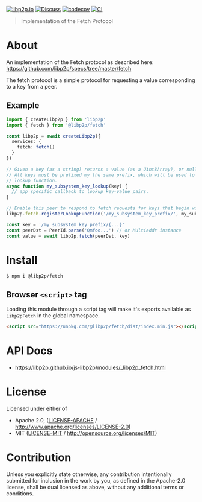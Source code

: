 [![libp2p.io](https://img.shields.io/badge/project-libp2p-yellow.svg?style=flat-square)](http://libp2p.io/)
[![Discuss](https://img.shields.io/discourse/https/discuss.libp2p.io/posts.svg?style=flat-square)](https://discuss.libp2p.io)
[![codecov](https://img.shields.io/codecov/c/github/libp2p/js-libp2p.svg?style=flat-square)](https://codecov.io/gh/libp2p/js-libp2p)
[![CI](https://img.shields.io/github/actions/workflow/status/libp2p/js-libp2p/main.yml?branch=master\&style=flat-square)](https://github.com/libp2p/js-libp2p/actions/workflows/main.yml?query=branch%3Amaster)

> Implementation of the Fetch Protocol

# About

An implementation of the Fetch protocol as described here: <https://github.com/libp2p/specs/tree/master/fetch>

The fetch protocol is a simple protocol for requesting a value corresponding to a key from a peer.

## Example

```typescript
import { createLibp2p } from 'libp2p'
import { fetch } from '@libp2p/fetch'

const libp2p = await createLibp2p({
  services: {
    fetch: fetch()
  }
})

// Given a key (as a string) returns a value (as a Uint8Array), or null if the key isn't found.
// All keys must be prefixed my the same prefix, which will be used to find the appropriate key
// lookup function.
async function my_subsystem_key_lookup(key) {
  // app specific callback to lookup key-value pairs.
}

// Enable this peer to respond to fetch requests for keys that begin with '/my_subsystem_key_prefix/'
libp2p.fetch.registerLookupFunction('/my_subsystem_key_prefix/', my_subsystem_key_lookup)

const key = '/my_subsystem_key_prefix/{...}'
const peerDst = PeerId.parse('Qmfoo...') // or Multiaddr instance
const value = await libp2p.fetch(peerDst, key)
```

# Install

```console
$ npm i @libp2p/fetch
```

## Browser `<script>` tag

Loading this module through a script tag will make it's exports available as `Libp2pFetch` in the global namespace.

```html
<script src="https://unpkg.com/@libp2p/fetch/dist/index.min.js"></script>
```

# API Docs

- <https://libp2p.github.io/js-libp2p/modules/_libp2p_fetch.html>

# License

Licensed under either of

- Apache 2.0, ([LICENSE-APACHE](LICENSE-APACHE) / <http://www.apache.org/licenses/LICENSE-2.0>)
- MIT ([LICENSE-MIT](LICENSE-MIT) / <http://opensource.org/licenses/MIT>)

# Contribution

Unless you explicitly state otherwise, any contribution intentionally submitted for inclusion in the work by you, as defined in the Apache-2.0 license, shall be dual licensed as above, without any additional terms or conditions.

